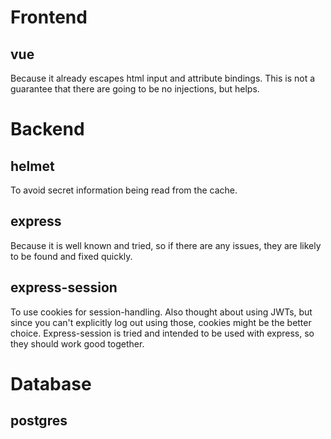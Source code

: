 # Frontend
## vue 
Because it already escapes html input and attribute bindings. This is not a guarantee that there are going 
to be no injections, but helps.

# Backend
## helmet
To avoid secret information being read from the cache.
## express
Because it is well known and tried, so if there are any issues, they are likely to be found and fixed quickly.
## express-session
To use cookies for session-handling. Also thought about using JWTs, but since you can't explicitly log out using those,
cookies might be the better choice.
Express-session is tried and intended to be used with express, so they should work good together. 

# Database
## postgres
